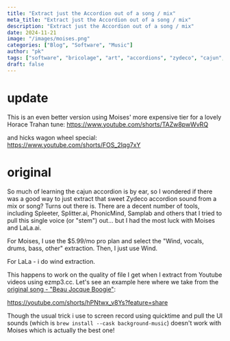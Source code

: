 ```yaml
---
title: "Extract just the Accordion out of a song / mix"
meta_title: "Extract just the Accordion out of a song / mix"
description: "Extract just the Accordion out of a song / mix"
date: 2024-11-21
image: "/images/moises.png"
categories: ["Blog", "Software", "Music"]
author: "pk"
tags: ["software", "bricolage", "art", "accordions", "zydeco", "cajun", "instruments"]
draft: false
---
```

# update

This is an even better version using Moises' more expensive tier for
a lovely Horace Trahan tune:
https://www.youtube.com/shorts/TAZw8pwWvRQ

and hicks wagon wheel special:
https://www.youtube.com/shorts/FOS_2Iqg7xY

# original

So much of learning the cajun accordion is by ear, so I wondered if there was a good way to just
extract that sweet Zydeco accordion sound from a mix or song? Turns out there is. There are
a decent number of tools, including Spleeter, Splitter.ai, PhonicMind, Samplab and others that
I tried to pull this single voice (or "stem") out... but I had the most luck with Moises and
LaLa.ai.

For Moises, I use the $5.99/mo pro plan and select the "Wind, vocals, drums, bass, other" 
extraction. Then, I just use Wind.

For LaLa - i do wind extraction.

This happens to work on the quality of file I get when I extract from Youtube videos using 
ezmp3.cc. Let's see an example here where we take from the [original song - "Beau Jocque Boogie"](https://www.youtube.com/watch?v=rKi8Nlvqy4M):

https://youtube.com/shorts/hPNtwx_v8Ys?feature=share


Though the usual trick i use to screen record using quicktime and pull the UI sounds (which 
is `brew install --cask background-music`) doesn't work with Moises which is actually the best
one!




